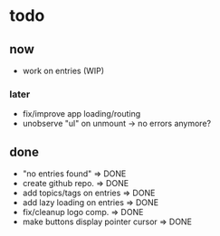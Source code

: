 
# todo

## now

- work on entries (WIP)

### later

- fix/improve app loading/routing
- unobserve "ul" on unmount -> no errors anymore?

## done

- "no entries found" => DONE
- create github repo. => DONE
- add topics/tags on entries => DONE
- add lazy loading on entries => DONE
- fix/cleanup logo comp. => DONE
- make buttons display pointer cursor => DONE
